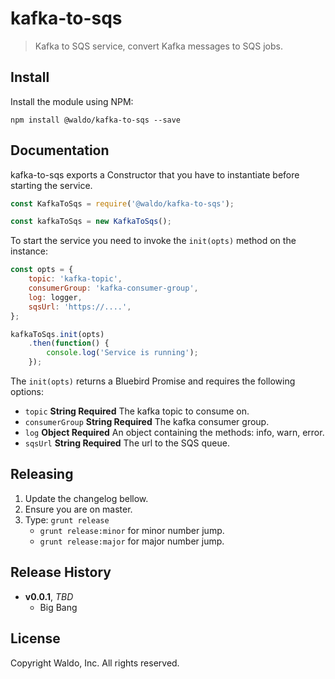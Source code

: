 # kafka-to-sqs

> Kafka to SQS service, convert Kafka messages to SQS jobs.

## Install

Install the module using NPM:

```
npm install @waldo/kafka-to-sqs --save
```

## Documentation

kafka-to-sqs exports a Constructor that you have to instantiate before starting the service.

```js
const KafkaToSqs = require('@waldo/kafka-to-sqs');

const kafkaToSqs = new KafkaToSqs();
```

To start the service you need to invoke the `init(opts)` method on the instance:

```js
const opts = {
    topic: 'kafka-topic',
    consumerGroup: 'kafka-consumer-group',
    log: logger,
    sqsUrl: 'https://....',
};

kafkaToSqs.init(opts)
    .then(function() {
        console.log('Service is running');
    });
```

The `init(opts)` returns a Bluebird Promise and requires the following options:

* `topic` **String Required** The kafka topic to consume on.
* `consumerGroup` **String Required** The kafka consumer group.
* `log` **Object Required** An object containing the methods: info, warn, error.
* `sqsUrl` **String Required** The url to the SQS queue.


## Releasing

1. Update the changelog bellow.
1. Ensure you are on master.
1. Type: `grunt release`
    * `grunt release:minor` for minor number jump.
    * `grunt release:major` for major number jump.

## Release History

- **v0.0.1**, *TBD*
    - Big Bang

## License

Copyright Waldo, Inc. All rights reserved.
